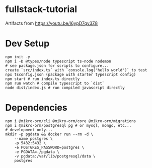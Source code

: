 # fullstack-tutorial

Artifacts from https://youtu.be/I6ypD7qv3Z8

# Dev Setup

```console
npm init -y
npm i -D @types/node typescript ts-node nodemon
# see package.json for scripts to configure...
create `src/index.ts` with `console.log('hello world')` to test
npx tsconfig.json (package with starter typescript config)
npm start # run index.ts directly
npm run watch # compile typescript to `dist`
node dist/index.js # run compiled javascript directly
```

# Dependencies

```console
npm i @mikro-orm/cli @mikro-orm/core @mikro-orm/migrations
npm i @mikro-orm/postgresql pg # or mysql, mongo, etc...
# development only...
mkdir -p pgdata && docker run --rm -d \
    --name postgres \
    -p 5432:5432 \
    -e POSTGRES_PASSWORD=postgres \
    -e PGDATA=./pgdata \
    -v pgdata:/var/lib/postgresql/data \
    postgres
```

